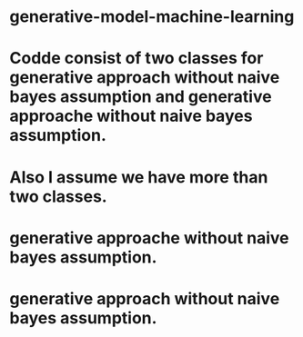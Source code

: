 # generative-model-machine-learning

# Codde consist of two classes for generative approach without naive bayes assumption and generative approache without naive bayes assumption.
# Also I assume we have more than two classes.

# generative approache without naive bayes assumption.
# generative approach without naive bayes assumption.
